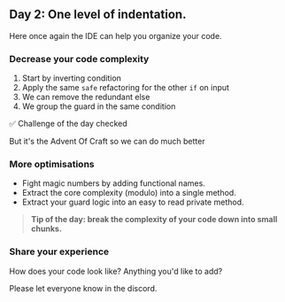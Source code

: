 ## Day 2: One level of indentation.

Here once again the IDE can help you organize your code.

### Decrease your code complexity

1) Start by inverting condition
2) Apply the same `safe` refactoring for the other `if` on input
3) We can remove the redundant else
4) We group the guard in the same condition

✅ Challenge of the day checked

But it's the Advent Of Craft so we can do much better

### More optimisations

- Fight magic numbers by adding functional names.
- Extract the core complexity (modulo) into a single method.
- Extract your guard logic into an easy to read private method.

>**Tip of the day: break the complexity of your code down into small chunks.**

### Share your experience

How does your code look like? Anything you'd like to add?

Please let everyone know in the discord.
